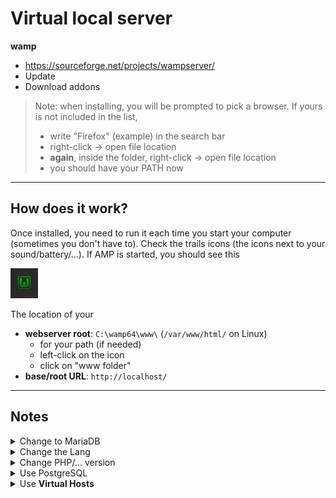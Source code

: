 # Virtual local server

**wamp**

* <https://sourceforge.net/projects/wampserver/>
* Update
* Download addons

> Note: when installing, you will be prompted to pick a browser. If yours is not included in the list,
> * write "Firefox" (example) in the search bar
> * right-click -> open file location
> * **again**, inside the folder, right-click -> open file location
> * you should have your PATH now

<hr class="sl">

## How does it work?

Once installed, you need to run it each time you start your computer (sometimes you don't have to). Check the trails icons (the icons next to your sound/battery/...). If AMP is started, you should see this

![wamp icon](images/wamp.png)

The location of your

* **webserver root**: `C:\wamp64\www\` (`/var/www/html/` on Linux)
  * for your path (if needed)
  * left-click on the icon
  * click on "www folder"
* **base/root URL**: `http://localhost/`

<hr class="sr">

## Notes

<details class="details-border">
<summary>Change to MariaDB</summary>
<br>

If you, like me, will use `MariaDB` then right-click on wamp in the system trail.

* Settings
* Disabled MySQL
* Enable MariaDB

Your database is at `http://localhost/phpmyadmin`, with the credentials `root` and no password by default.
</details>

<details class="details-border">
<summary>Change the Lang</summary>
<br>

Right-click on wamp in the system trail, then in the lang menu.
</details>

<details class="details-border">
<summary>Change PHP/... version</summary>
<br>

Left-click on wamp in the system trail. You can enable and disabled PHP modules here too.
</details>

<details class="details-border">
<summary>Use PostgreSQL</summary>
<br>

You can [download PostgreSQL here](https://www.enterprisedb.com/downloads/postgres-postgresql-downloads). Beware that version 12+ needs PHP 7.4.0+.

Don't forget to restart!

* `psql -U user`
* `pgadmin`
</details>

<details class="details-border">
<summary>Use <b>Virtual Hosts</b></summary>
<br>

Sometimes, you don't want to have the URL `http://localhost/.../`, but maybe, the real URL of your website?

Left-click on wamp in the system trail. Click on virtual hosts, and you will be able to add one easily.
</details>